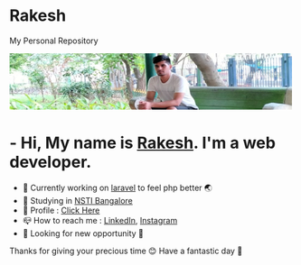 # Rakesh
My Personal Repository

<!-- ![RAKESH](Profile.jpg) -->
<img src="Profile.jpg" width="500" height="100">

# - Hi, My name is [Rakesh](https://rkaybhaker.github.io/Profile/). I'm a web developer.
- :pushpin: Currently working on [laravel](https://laravel.com/) to feel php better :earth_asia:
- :school: Studying in [NSTI Bangalore](https://nstibengaluru.dgt.gov.in/)
- :man: Profile : [Click Here](https://rkaybhaker.github.io/Profile/)
- :mailbox_closed: How to reach me : [LinkedIn](https://www.linkedin.com/in/rakesh-048665177), [Instagram](https://www.instagram.com/r_kay_bhaker/)
- :flashlight: Looking for new opportunity :electric_plug:


Thanks for giving your precious time :blush:
Have a fantastic day :bouquet:
